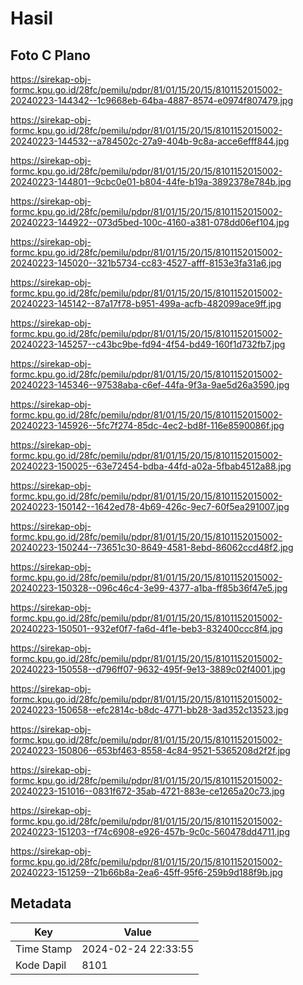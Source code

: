 # Hasil

## Foto C Plano

https://sirekap-obj-formc.kpu.go.id/28fc/pemilu/pdpr/81/01/15/20/15/8101152015002-20240223-144342--1c9668eb-64ba-4887-8574-e0974f807479.jpg

https://sirekap-obj-formc.kpu.go.id/28fc/pemilu/pdpr/81/01/15/20/15/8101152015002-20240223-144532--a784502c-27a9-404b-9c8a-acce6efff844.jpg

https://sirekap-obj-formc.kpu.go.id/28fc/pemilu/pdpr/81/01/15/20/15/8101152015002-20240223-144801--9cbc0e01-b804-44fe-b19a-3892378e784b.jpg

https://sirekap-obj-formc.kpu.go.id/28fc/pemilu/pdpr/81/01/15/20/15/8101152015002-20240223-144922--073d5bed-100c-4160-a381-078dd06ef104.jpg

https://sirekap-obj-formc.kpu.go.id/28fc/pemilu/pdpr/81/01/15/20/15/8101152015002-20240223-145020--321b5734-cc83-4527-afff-8153e3fa31a6.jpg

https://sirekap-obj-formc.kpu.go.id/28fc/pemilu/pdpr/81/01/15/20/15/8101152015002-20240223-145142--87a17f78-b951-499a-acfb-482099ace9ff.jpg

https://sirekap-obj-formc.kpu.go.id/28fc/pemilu/pdpr/81/01/15/20/15/8101152015002-20240223-145257--c43bc9be-fd94-4f54-bd49-160f1d732fb7.jpg

https://sirekap-obj-formc.kpu.go.id/28fc/pemilu/pdpr/81/01/15/20/15/8101152015002-20240223-145346--97538aba-c6ef-44fa-9f3a-9ae5d26a3590.jpg

https://sirekap-obj-formc.kpu.go.id/28fc/pemilu/pdpr/81/01/15/20/15/8101152015002-20240223-145926--5fc7f274-85dc-4ec2-bd8f-116e8590086f.jpg

https://sirekap-obj-formc.kpu.go.id/28fc/pemilu/pdpr/81/01/15/20/15/8101152015002-20240223-150025--63e72454-bdba-44fd-a02a-5fbab4512a88.jpg

https://sirekap-obj-formc.kpu.go.id/28fc/pemilu/pdpr/81/01/15/20/15/8101152015002-20240223-150142--1642ed78-4b69-426c-9ec7-60f5ea291007.jpg

https://sirekap-obj-formc.kpu.go.id/28fc/pemilu/pdpr/81/01/15/20/15/8101152015002-20240223-150244--73651c30-8649-4581-8ebd-86062ccd48f2.jpg

https://sirekap-obj-formc.kpu.go.id/28fc/pemilu/pdpr/81/01/15/20/15/8101152015002-20240223-150328--096c46c4-3e99-4377-a1ba-ff85b36f47e5.jpg

https://sirekap-obj-formc.kpu.go.id/28fc/pemilu/pdpr/81/01/15/20/15/8101152015002-20240223-150501--932ef0f7-fa6d-4f1e-beb3-832400ccc8f4.jpg

https://sirekap-obj-formc.kpu.go.id/28fc/pemilu/pdpr/81/01/15/20/15/8101152015002-20240223-150558--d796ff07-9632-495f-9e13-3889c02f4001.jpg

https://sirekap-obj-formc.kpu.go.id/28fc/pemilu/pdpr/81/01/15/20/15/8101152015002-20240223-150658--efc2814c-b8dc-4771-bb28-3ad352c13523.jpg

https://sirekap-obj-formc.kpu.go.id/28fc/pemilu/pdpr/81/01/15/20/15/8101152015002-20240223-150806--653bf463-8558-4c84-9521-5365208d2f2f.jpg

https://sirekap-obj-formc.kpu.go.id/28fc/pemilu/pdpr/81/01/15/20/15/8101152015002-20240223-151016--0831f672-35ab-4721-883e-ce1265a20c73.jpg

https://sirekap-obj-formc.kpu.go.id/28fc/pemilu/pdpr/81/01/15/20/15/8101152015002-20240223-151203--f74c6908-e926-457b-9c0c-560478dd4711.jpg

https://sirekap-obj-formc.kpu.go.id/28fc/pemilu/pdpr/81/01/15/20/15/8101152015002-20240223-151259--21b66b8a-2ea6-45ff-95f6-259b9d188f9b.jpg


## Metadata

| Key        | Value               |
| ---------- | ------------------- |
| Time Stamp | 2024-02-24 22:33:55 |
| Kode Dapil | 8101                |



